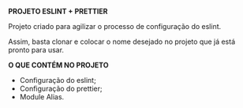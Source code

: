 **PROJETO ESLINT + PRETTIER**

Projeto criado para agilizar o processo de configuração do eslint.

Assim, basta clonar e colocar o nome desejado no projeto que já está pronto para usar.

**O QUE CONTÉM NO PROJETO**

* Configuração do eslint;
* Configuração do prettier;
* Module Alias.
